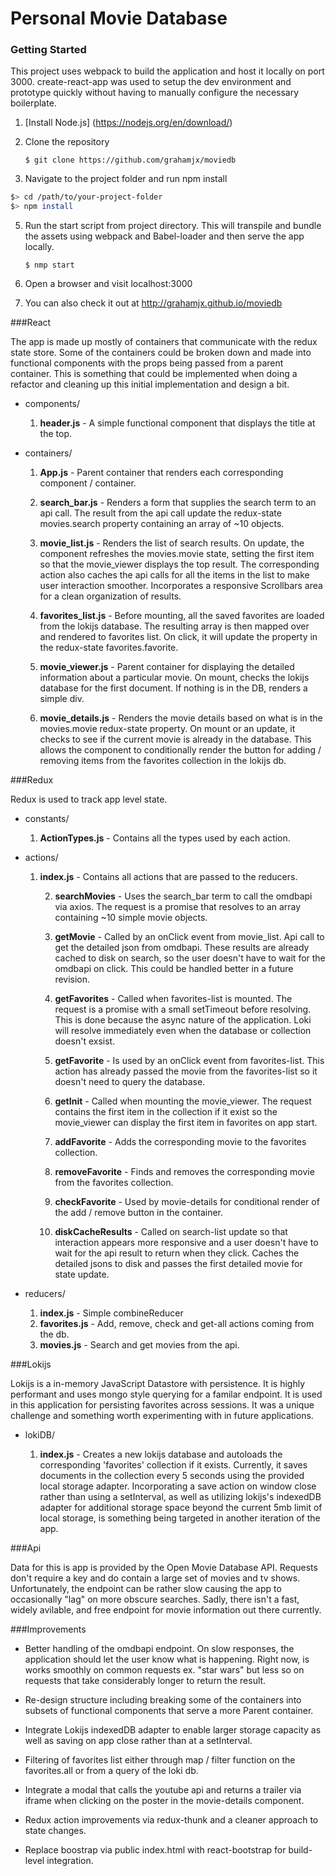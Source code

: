 # Personal Movie Database

### Getting Started

This project uses webpack to build the application and host it locally on port 3000.
create-react-app was used to setup the dev environment and prototype quickly without having to manually
configure the necessary boilerplate.

1. [Install Node.js] (https://nodejs.org/en/download/)
2. Clone the repository

    `$ git clone https://github.com/grahamjx/moviedb`

3. Navigate to the project folder and run npm install

  ```bash
  $> cd /path/to/your-project-folder
  $> npm install
  ```

5. Run the start script from project directory. This will transpile and bundle the assets using webpack
   and Babel-loader and then serve the app locally.

    `$ nmp start`

6. Open a browser and visit localhost:3000

7. You can also check it out at http://grahamjx.github.io/moviedb

###React

The app is made up mostly of containers that communicate with the redux state store. Some of the containers could be broken down and made into functional components with the props being passed from a parent container. This is something that could be implemented when doing a refactor and cleaning up this initial implementation and design a bit.

* components/
  1. **header.js** - A simple functional component that displays the title at the top.

* containers/
  1. **App.js** - Parent container that renders each corresponding component / container.

  2. **search_bar.js** - Renders a form that supplies the search term to an api call. The result from the api call update the redux-state movies.search property containing an array of ~10 objects.

  3. **movie_list.js** - Renders the list of search results. On update, the component refreshes the movies.movie state, setting the first item so that the movie_viewer displays the top result. The corresponding action also caches the api calls for all the items in the list to make user interaction smoother. Incorporates a responsive Scrollbars area for a clean organization of results.

  4. **favorites_list.js** - Before mounting, all the saved favorites are loaded from the lokijs database. The resulting array is then mapped over and rendered to favorites list. On click, it will update the  property in the redux-state favorites.favorite.

  5. **movie_viewer.js** - Parent container for displaying the detailed information about a particular movie.
  On mount, checks the lokijs database for the first document. If nothing is in the DB, renders a simple div.

  6. **movie_details.js** - Renders the movie details based on what is in the movies.movie redux-state property. On mount or an update, it checks to see if the current movie is already in the database. This allows the component to conditionally render the button for adding / removing items from the favorites collection in the lokijs db.


###Redux

Redux is used to track app level state.

* constants/
    1. **ActionTypes.js** - Contains all the types used by each action.

* actions/
    1. **index.js** - Contains all actions that are passed to the reducers.

        2. **searchMovies** - Uses the search_bar term to call the omdbapi via axios. The request is a promise that resolves to an array containing ~10 simple movie objects.

        3. **getMovie** - Called by an onClick event from movie_list. Api call to get the detailed json from omdbapi. These results are already cached to disk on search, so the user doesn't have to wait for the omdbapi on click. This could be handled better in a future revision.

        4. **getFavorites** - Called when favorites-list is mounted. The request is a promise with a small setTimeout before resolving. This is done because the async nature of the application. Loki will resolve immediately even when the database or collection doesn't exsist.

        5. **getFavorite** - Is used by an onClick event from favorites-list. This action has already passed the movie from the favorites-list so it doesn't need to query the database.

        6. **getInit** - Called when mounting the movie_viewer. The request contains the first item in the collection if it exist so the movie_viewer can display the first item in favorites on app start.

        7. **addFavorite** - Adds the corresponding movie to the favorites collection.

        8. **removeFavorite** - Finds and removes the corresponding movie from the favorites collection.

        9. **checkFavorite** - Used by movie-details for conditional render of the add / remove button in the container.

        10. **diskCacheResults** - Called on search-list update so that interaction appears more responsive and a user doesn't have to wait for the api result to return when they click. Caches the detailed jsons to disk and passes the first detailed movie for state update.   

* reducers/
  1. **index.js** - Simple combineReducer
  2. **favorites.js** - Add, remove, check and get-all actions coming from the db.
  3. **movies.js** - Search and get movies from the api.

###Lokijs

Lokijs is a in-memory JavaScript Datastore with persistence. It is highly performant and uses mongo style querying for a familar endpoint. It is used in this application for persisting favorites across sessions. It was a unique challenge and something worth experimenting with in future applications.

* lokiDB/

    1. **index.js** - Creates a new lokijs database and autoloads the corresponding 'favorites' collection if it exists. Currently, it saves documents in the collection every 5 seconds using the provided local storage adapter. Incorporating a save action on window close rather than using a setInterval, as well as utilizing lokijs's indexedDB adapter for additional storage space beyond the current 5mb limit of local storage, is something being targeted in another iteration of the app.


###Api

Data for this is app is provided by the Open Movie Database API. Requests don't require a key and do contain a large set of movies and tv shows. Unfortunately, the endpoint can be rather slow causing the app to occasionally "lag" on more obscure searches. Sadly, there isn't a fast, widely avilable, and free endpoint for movie information out there currently.

###Improvements

* Better handling of the omdbapi endpoint. On slow responses, the application should let the user know what is happening. Right now, is works smoothly on common requests ex. "star wars" but less so on requests that take considerably longer to return the result.

* Re-design structure including breaking some of the containers into subsets of functional components that serve a more Parent container.

* Integrate Lokijs indexedDB adapter to enable larger storage capacity as well as saving on app close rather than at a setInterval.

* Filtering of favorites list either through map / filter function on the favorites.all or from a query of the loki db.

* Integrate a modal that calls the youtube api and returns a trailer via iframe when clicking on the poster in the movie-details component.

* Redux action improvements via redux-thunk and a cleaner approach to state changes.

* Replace boostrap via public index.html with react-bootstrap for build-level integration.
